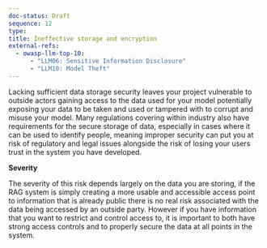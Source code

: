 ```yaml
---
doc-status: Draft
sequence: 12
type:
title: Ineffective storage and encryption
external-refs:
  - owasp-llm-top-10:
      - "LLM06: Sensitive Information Disclosure"
      - "LLM10: Model Theft"
---
```


Lacking sufficient data storage security leaves your project vulnerable to outside actors gaining access to the data used for your model potentially exposing your data to be taken and used or tampered with to corrupt and misuse your model. Many regulations covering within industry also have requirements for the secure storage of data, especially in cases where it can be used to identify people, meaning improper security can put you at risk of regulatory and legal issues alongside the risk of losing your users trust in the system you have developed.

**Severity**

The severity of this risk depends largely on the data you are storing, if the RAG system is simply creating a more usable and accessible access point to information that is already public there is no real risk associated with the data being accessed by an outside party. However if you have information that you want to restrict and control access to, it is important to both have strong access controls and to properly secure the data at all points in the system.
